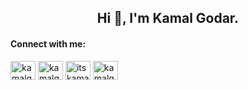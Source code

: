 <h2 align="center">Hi 👋, I'm Kamal Godar.</h2>

<h4 align="left">Connect with me:</h4>
<p align="left">
<a href="https://twitter.com/kamalgodar_" target="blank"><img align="center" src="https://raw.githubusercontent.com/rahuldkjain/github-profile-readme-generator/master/src/images/icons/Social/twitter.svg" alt="kamalgodar_" height="30" width="40" /></a>
<a href="https://linkedin.com/in/kamalgodar" target="blank"><img align="center" src="https://raw.githubusercontent.com/rahuldkjain/github-profile-readme-generator/master/src/images/icons/Social/linked-in-alt.svg" alt="kamalgodar" height="30" width="40" /></a>
<a href="https://fb.com/itskamalgodar" target="blank"><img align="center" src="https://raw.githubusercontent.com/rahuldkjain/github-profile-readme-generator/master/src/images/icons/Social/facebook.svg" alt="itskamalgodar" height="30" width="40" /></a>
<a href="https://instagram.com/kamalgodar" target="blank"><img align="center" src="https://raw.githubusercontent.com/rahuldkjain/github-profile-readme-generator/master/src/images/icons/Social/instagram.svg" alt="kamalgodar" height="30" width="40" /></a>
</p>

<!--
**kamalgodar/kamalgodar** is a ✨ _special_ ✨ repository because its `README.md` (this file) appears on your GitHub profile.

Here are some ideas to get you started:

- 🔭 I’m currently working on ...
- 🌱 I’m currently learning ...
- 👯 I’m looking to collaborate on ...
- 🤔 I’m looking for help with ...
- 💬 Ask me about ...
- 📫 How to reach me: ...
- 😄 Pronouns: ...
- ⚡ Fun fact: ...
-->
